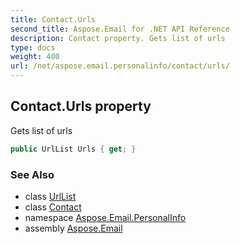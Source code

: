 ```yaml
---
title: Contact.Urls
second_title: Aspose.Email for .NET API Reference
description: Contact property. Gets list of urls
type: docs
weight: 400
url: /net/aspose.email.personalinfo/contact/urls/
---
```

## Contact.Urls property

Gets list of urls

```csharp
public UrlList Urls { get; }
```

### See Also

* class [UrlList](../../urllist/)
* class [Contact](../)
* namespace [Aspose.Email.PersonalInfo](../../contact/)
* assembly [Aspose.Email](../../../)


